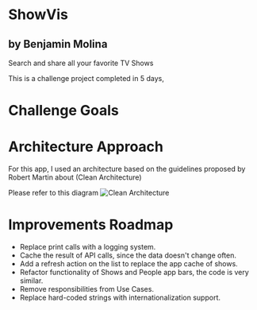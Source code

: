 # ShowVis
## by Benjamin Molina

Search and share all your favorite TV Shows

This is a challenge project completed in 5 days, 

# Challenge Goals



# Architecture Approach

For this app, I used an architecture based on the guidelines proposed by Robert Martin about (Clean Architecture)

Please refer to this diagram
![Clean Architecture](https://drive.google.com/file/d/1ZrO-uazwApIIbeAPaQ5a1-thpsPxjcYn/view?usp=sharing)
# Improvements Roadmap

- Replace print calls with a logging system.
- Cache the result of API calls, since the data doesn't change often.
- Add a refresh action on the list to replace the app cache of shows.
- Refactor functionality of Shows and People app bars, the code is very similar.
- Remove responsibilities from Use Cases.
- Replace hard-coded strings with internationalization support.